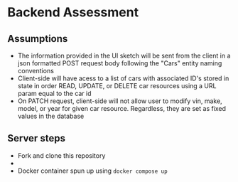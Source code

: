 # Backend Assessment

## Assumptions
- The information provided in the UI sketch will be sent from the client in a json formatted POST request body following the "Cars" entity naming conventions
- Client-side will have acess to a list of cars with associated ID's stored in state in order READ, UPDATE, or DELETE car resources using a URL param equal to the car id
- On PATCH request, client-side will not allow user to modify vin, make, model, or year for given car resource. Regardless, they are set as fixed values in the database

## Server steps
- Fork and clone this repository
- 
- Docker container spun up using ```docker compose up```

